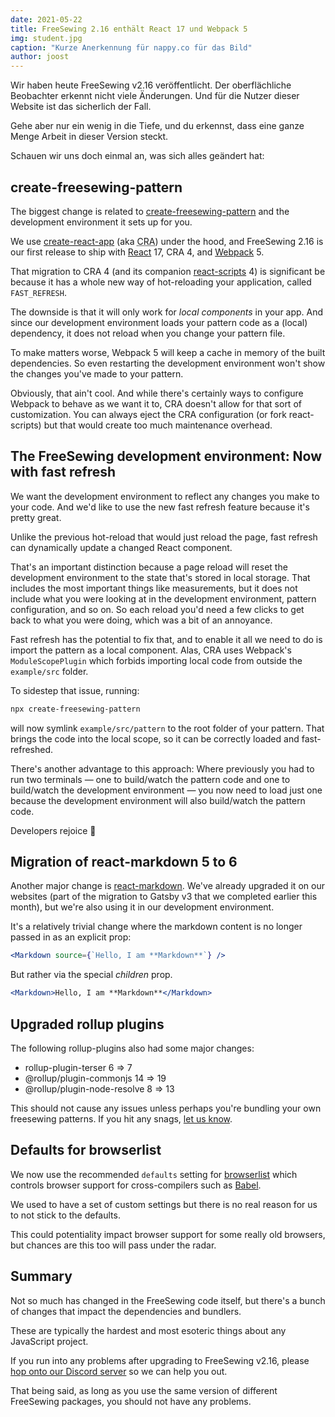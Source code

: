 ```yaml
---
date: 2021-05-22
title: FreeSewing 2.16 enthält React 17 und Webpack 5
img: student.jpg
caption: "Kurze Anerkennung für nappy.co für das Bild"
author: joost
---
```


Wir haben heute FreeSewing v2.16 veröffentlicht. Der oberflächliche Beobachter erkennt nicht viele Änderungen. Und für die Nutzer dieser Website ist das sicherlich der Fall.

Gehe aber nur ein wenig in die Tiefe, und du erkennst, dass eine ganze Menge Arbeit in dieser Version steckt.

Schauen wir uns doch einmal an, was sich alles geändert hat:

## create-freesewing-pattern

The biggest change is related to [create-freesewing-pattern](https://www.npmjs.com/package/create-freesewing-pattern) and the development environment it sets up for you.

We use [create-react-app](https://www.npmjs.com/package/create-react-app) (aka <abbr title='Create React App'>CRA</abbr>) under the hood, and FreeSewing 2.16 is our first release to ship with [React](https://reactjs.org/) 17, CRA 4, and [Webpack](https://webpack.js.org/) 5.

That migration to CRA 4 (and its companion [react-scripts](https://www.npmjs.com/package/react-scripts) 4) is significant be because it has a whole new way of hot-reloading your application, called `FAST_REFRESH`.

The downside is that it will only work for *local components* in your app. And since our development environment loads your pattern code as a (local) dependency, it does not reload when you change your pattern file.

To make matters worse, Webpack 5 will keep a cache in memory of the built dependencies. So even restarting the development environment won't show the changes you've made to your pattern.

Obviously, that ain't cool. And while there's certainly ways to configure Webpack to behave as we want it to, CRA doesn't allow for that sort of customization. You can always eject the CRA configuration (or fork react-scripts) but that would create too much maintenance overhead.

## The FreeSewing development environment: Now with fast refresh

We want the development environment to reflect any changes you make to your code. And we'd like to use the new fast refresh feature because it's pretty great.

Unlike the previous hot-reload that would just reload the page, fast refresh can dynamically update a changed React component.

That's an important distinction because a page reload will reset the development environment to the state that's stored in local storage. That includes the most important things like measurements, but it does not include what you were looking at in the development environment, pattern configuration, and so on. So each reload you'd need a few clicks to get back to what you were doing, which was a bit of an annoyance.

Fast refresh has the potential to fix that, and to enable it all we need to do is import the pattern as a local component. Alas, CRA uses Webpack's `ModuleScopePlugin` which forbids importing local code from outside the `example/src` folder.

To sidestep that issue, running:

```bash
npx create-freesewing-pattern
```

will now symlink `example/src/pattern` to the root folder of your pattern. That brings the code into the local scope, so it can be correctly loaded and fast-refreshed.

There's another advantage to this approach: Where previously you had to run two terminals — one to build/watch the pattern code and one to build/watch the development environment — you now need to load just one because the development environment will also build/watch the pattern code.

Developers rejoice 🎉

## Migration of react-markdown 5 to 6

Another major change is [react-markdown](https://www.npmjs.com/package/react-markdown). We've already upgraded it on our websites (part of the migration to Gatsby v3 that we completed earlier this month), but we're also using it in our development environment.

It's a relatively trivial change where the markdown content is no longer passed in as an explicit prop:

```jsx
<Markdown source={`Hello, I am **Markdown**`} />
```

But rather via the special *children* prop.

```jsx
<Markdown>Hello, I am **Markdown**</Markdown>
```

## Upgraded rollup plugins

The following rollup-plugins also had some major changes:

- rollup-plugin-terser 6 => 7
- @rollup/plugin-commonjs 14 => 19
- @rollup/plugin-node-resolve 8 => 13

This should not cause any issues unless perhaps you're bundling your own freesewing patterns. If you hit any snags, [let us know](https://discord.freesewing.org/).

## Defaults for browserlist

We now use the recommended `defaults` setting for [browserlist](https://github.com/browserslist/browserslist) which controls browser support for cross-compilers such as [Babel](https://babeljs.io/).

We used to have a set of custom settings but there is no real reason for us to not stick to the defaults.

This could potentiality impact browser support for some really old browsers, but chances are this too will pass under the radar.

## Summary

Not so much has changed in the FreeSewing code itself, but there's a bunch of changes that impact the dependencies and bundlers.

These are typically the hardest and most esoteric things about any JavaScript project.

If you run into any problems after upgrading to FreeSewing v2.16, please [hop onto our Discord server](https://discord.freesewing.org/) so we can help you out.

That being said, as long as you use the same version of different FreeSewing packages, you should not have any problems.
